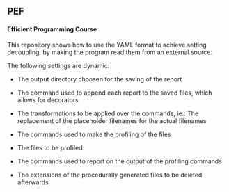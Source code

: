 ## PEF
#### Efficient Programming Course

This repository shows how to use the YAML format to achieve setting decoupling, by making the program read them from an external source.

The following settings are dynamic:

* The output directory choosen for the saving of the report

* The command used to append each report to the saved files, which allows for decorators

* The transformations to be applied over the commands, ie.: The replacement of the placeholder filenames for the actual filenames

* The commands used to make the profiling of the files

* The files to be profiled

* The commands used to report on the output of the profiling commands

* The extensions of the procedurally generated files to be deleted afterwards
